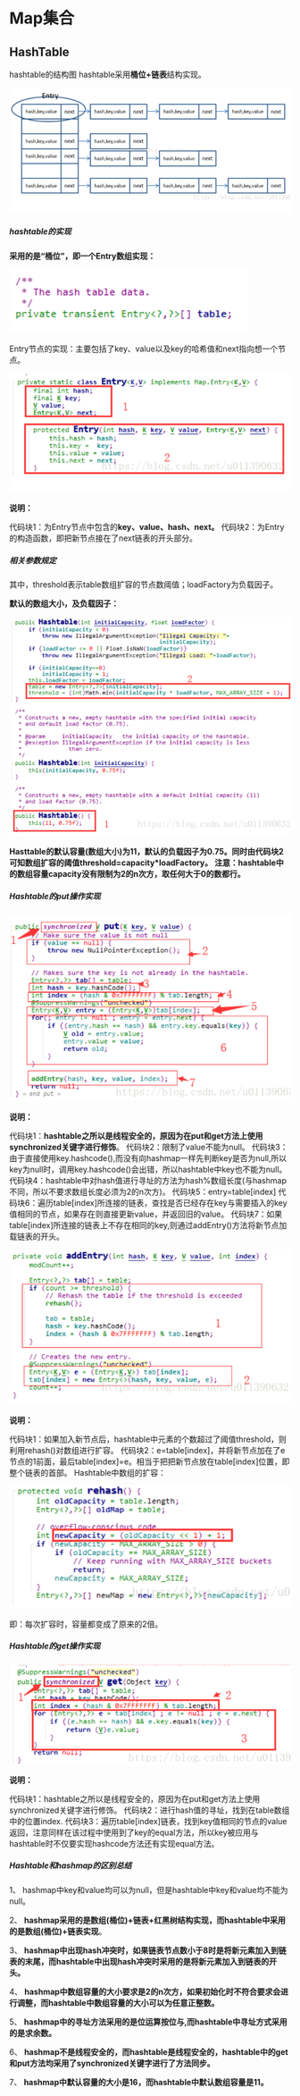# Map集合



## HashTable

hashtable的结构图
hashtable采用**桶位+链表**结构实现。

![image-20200304210232100](Map%E9%9B%86%E5%90%88.assets/image-20200304210232100.png)

##### hashtable的实现

**采用的是“桶位”，即一个Entry数组实现：**

![image-20200304210218117](Map%E9%9B%86%E5%90%88.assets/image-20200304210218117.png)

Entry节点的实现：主要包括了key、value以及key的哈希值和next指向想一个节点。

![image-20200304210205583](Map%E9%9B%86%E5%90%88.assets/image-20200304210205583.png)

**说明：**

代码块1：为Entry节点中包含的**key、value、hash、next。**
代码块2：为Entry的构造函数，即把新节点接在了next链表的开头部分。

##### 相关参数规定

其中，threshold表示table数组扩容的节点数阈值；loadFactory为负载因子。

**默认的数组大小，及负载因子：**

![image-20200304210107809](Map%E9%9B%86%E5%90%88.assets/image-20200304210107809.png)

**Hasttable的默认容量(数组大小)为11，默认的负载因子为0.75。同时由代码块2可知数组扩容的阈值threshold=capacity*loadFactory。**
**注意：hashtable中的数组容量capacity没有限制为2的n次方，取任何大于0的数都行。**

##### Hashtable的put操作实现

![image-20200304210040084](Map%E9%9B%86%E5%90%88.assets/image-20200304210040084.png)

**说明：**

代码块1：**hashtable之所以是线程安全的，原因为在put和get方法上使用synchronized关键字进行修饰**。
代码块2：限制了value不能为null。
代码块3：由于直接使用key.hashcode(),而没有向hashmap一样先判断key是否为null,所以key为null时，调用key.hashcode()会出错，所以hashtable中key也不能为null。
代码块4：hashtable中对hash值进行寻址的方法为hash%数组长度(与hashmap不同，所以不要求数组长度必须为2的n次方)。
代码块5：entry=table[index]
代码块6：遍历table[index]所连接的链表，查找是否已经存在key与需要插入的key值相同的节点，如果存在则直接更新value，并返回旧的value。
代码块7：如果table[index]所连接的链表上不存在相同的key,则通过addEntry()方法将新节点加载链表的开头。

![image-20200304210021246](Map%E9%9B%86%E5%90%88.assets/image-20200304210021246.png)

**说明：**

代码块1：如果加入新节点后，hashtable中元素的个数超过了阈值threshold，则利用rehash()对数组进行扩容。
代码块2：e=table[index]，并将新节点加在了e节点的1前面，最后table[index]=e。相当于把把新节点放在table[index]位置，即整个链表的首部。
Hashtable中数组的扩容：

![image-20200304210002315](Map%E9%9B%86%E5%90%88.assets/image-20200304210002315.png)

即：每次扩容时，容量都变成了原来的2倍。

##### Hashtable的get操作实现

 ![image-20200304205938770](Map%E9%9B%86%E5%90%88.assets/image-20200304205938770.png)

**说明：**

代码块1：hashtable之所以是线程安全的，原因为在put和get方法上使用synchronized关键字进行修饰。
代码块2：进行hash值的寻址，找到在table数组中的位置index.
代码块3：遍历table[index]链表，找到key值相同的节点的value返回，注意同样在该过程中使用到了key的equal方法，所以key被应用与hashtable时不仅要实现hashcode方法还有实现equal方法。

##### Hashtable和hashmap的区别总结

1、 hashmap中key和value均可以为null，但是hashtable中key和value均不能为null。

2、 **hashmap采用的是数组(桶位)+链表+红黑树结构实现，而hashtable中采用的是数组(桶位)+链表实现**。

3、 **hashmap中出现hash冲突时，如果链表节点数小于8时是将新元素加入到链表的末尾，而hashtable中出现hash冲突时采用的是将新元素加入到链表的开头。**

4、 **hashmap中数组容量的大小要求是2的n次方，如果初始化时不符合要求会进行调整，而hashtable中数组容量的大小可以为任意正整数。**

5、 **hashmap中的寻址方法采用的是位运算按位与,而hashtable中寻址方式采用的是求余数。**

6、 **hashmap不是线程安全的，而hashtable是线程安全的，hashtable中的get和put方法均采用了synchronized关键字进行了方法同步。**

7、 **hashmap中默认容量的大小是16，而hashtable中默认数组容量是11。**

